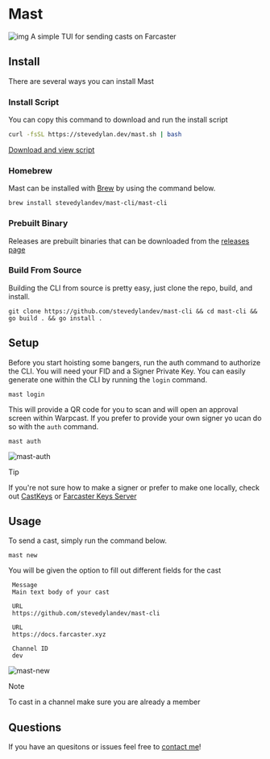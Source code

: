 # Mast

![img](https://cdn.stevedylan.dev/files/bafkreicb5ravot4fg6cvjmasp7l4n3c5x26lpejefx5mx6byubcq4oib4y)
A simple TUI for sending casts on Farcaster

## Install

There are several ways you can install Mast

### Install Script

You can copy this command to download and run the install script

```bash
curl -fsSL https://stevedylan.dev/mast.sh | bash
```

[Download and view script](https://stevedylan.dev/mast.sh)

### Homebrew

Mast can be installed with [Brew](https://brew.sh) by using the command below.

```
brew install stevedylandev/mast-cli/mast-cli
```

### Prebuilt Binary

Releases are prebuilt binaries that can be downloaded from the [releases page](https://github.com/stevedylandev/mast-cli/releases)

### Build From Source

Building the CLI from source is pretty easy, just clone the repo, build, and install.

```
git clone https://github.com/stevedylandev/mast-cli && cd mast-cli && go build . && go install .
```

## Setup

Before you start hoisting some bangers, run the auth command to authorize the CLI. You will need your FID and a Signer Private Key. You can easily generate one within the CLI by running the `login` command.

```
mast login
```

This will provide a QR code for you to scan and will open an approval screen within Warpcast. If you prefer to provide your own signer yo ucan do so with the `auth` command.

```
mast auth
```

![mast-auth](https://cdn.stevedylan.dev/files/bafybeib5fji7gxx54wpk2oy3f3medklkclwwz6tl73si6ejugsgzqlcvya)

> [!TIP]
> If you're not sure how to make a signer or prefer to make one locally, check out [CastKeys](https://github.com/stevedylandev/cast-keys) or [Farcaster Keys Server](https://github.com/stevedylandev/farcaster-keys-server)

## Usage

To send a cast, simply run the command below.

```
mast new
```

You will be given the option to fill out different fields for the cast

```
 Message
 Main text body of your cast

 URL
 https://github.com/stevedylandev/mast-cli

 URL
 https://docs.farcaster.xyz

 Channel ID
 dev
```

![mast-new](https://cdn.stevedylan.dev/files/bafybeievnzmfviuwq7v57nyd4bprtk3khvtelegrqqiabswfwvblmksewy)

> [!NOTE]
> To cast in a channel make sure you are already a member

## Questions

If you have an quesitons or issues feel free to [contact me](https://stevedylan.dev/links)!

